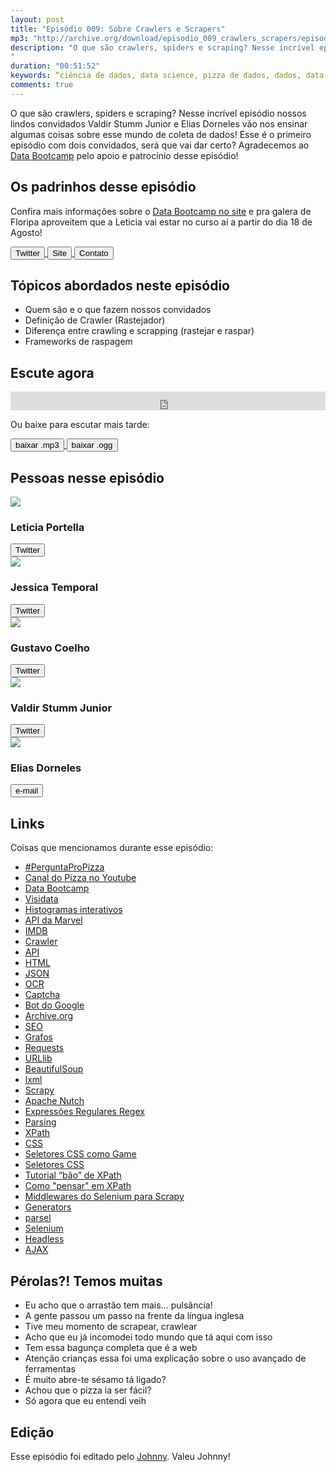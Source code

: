 ```yaml
---
layout: post
title: "Episódio 009: Sobre Crawlers e Scrapers"
mp3: "http://archive.org/download/episodio_009_crawlers_scrapers/episodio_009_crawlers_scrapers.mp3"
description: "O que são crawlers, spiders e scraping? Nesse incrível episódio nossos lindos convidados Valdir Stumm Junior e Elias Dorneles vão nos ensinar algumas coisas sobre esse mundo de coleta de dados! Esse é o primeiro episódio com dois convidados, será que vai dar certo? Agradecemos ao [Data Bootcamp](http://databootcamp.com.br) pelo apoio e patrocínio desse episódio!
"
duration: "00:51:52"
keywords: “ciência de dados, data science, pizza de dados, dados, data, data Science pizza, python, ds, machine learning, crawlers, scrapers, raspagem, raspagem de dados, raspadores, rastejadores, data bootcamp"
comments: true
---
```


O que são crawlers, spiders e scraping? Nesse incrível episódio nossos lindos convidados Valdir Stumm Junior e Elias Dorneles vão nos ensinar algumas coisas sobre esse mundo de coleta de dados! Esse é o primeiro episódio com dois convidados, será que vai dar certo? Agradecemos ao [Data Bootcamp](http://databootcamp.com.br) pelo apoio e patrocínio desse episódio!

## Os padrinhos desse episódio

Confira mais informações sobre o [Data Bootcamp no site](http://databootcamp.com.br) e pra galera de Floripa aproveitem que a Leticia vai estar no curso aí a partir do dia 18 de Agosto!


<div class="download">
  <a href="https://twitter.com/databootcampbr">
    <button class="btn btn-twitter">Twitter</button>
  </a>
  <a href="http://databootcamp.com.br/">
    <button class="btn btn-site">Site</button>
  </a>
  <a href="http://databootcamp.com.br/#contato">
    <button class="btn btn-github">Contato</button>
  </a>
</div>

## Tópicos abordados neste episódio

- Quem são e o que fazem nossos convidados
- Definição de Crawler (Rastejador)
- Diferença entre crawling e scrapping (rastejar e raspar)
- Frameworks de raspagem

## Escute agora

<div class="player-div">
<iframe src="https://archive.org/embed/episodio_009_crawlers_scrapers" 
        width="100%" height="30" 
        frameborder="0" 
        webkitallowfullscreen="true" 
        mozallowfullscreen="true" allowfullscreen></iframe>
</div>

Ou baixe para escutar mais tarde:

<div class="download">
  <a href="http://archive.org/download/episodio_009_crawlers_scrapers/episodio_009_crawlers_scrapers.mp3">
    <button class="btn btn-mp3">baixar .mp3</button>
  </a>
  <a href="http://archive.org/download/episodio_009_crawlers_scrapers/episodio_009_crawlers_scrapers.ogg">
    <button class="btn btn-ogg">baixar .ogg</button>
  </a>
</div>

## Pessoas nesse episódio

<div class="row">
  <div class="pizzaiolo-img">
    <img class="img-circle" src="{{ site.lele_photo }}">
  </div>
  <div>
    <h3>Leticia Portella</h3>
    <a href="https://twitter.com/leleportella">
      <button class="btn btn-twitter">Twitter</button>
    </a>
  </div>
</div>
<div class="row">
  <div class="pizzaiolo-img">
    <img class="img-circle" src="{{ site.jess_photo }}">
  </div>
  <div>
    <h3>Jessica Temporal</h3>
    <a href="https://twitter.com/jesstemporal">
      <button class="btn btn-twitter">Twitter</button>
    </a>
  </div>
</div>
<div class="row">
  <div class="pizzaiolo-img">
    <img class="img-circle" src="{{ site.gust_photo }}">
  </div>
  <div>
    <h3>Gustavo Coelho</h3>
    <a href="https://twitter.com/gusrabbit">
      <button class="btn btn-twitter">Twitter</button>
    </a>
  </div>
</div>

<div class="row">
  <div class="pizzaiolo-img">
    <img class="img-circle" src="https://pbs.twimg.com/profile_images/934750478650544128/veIvuavS_400x400.jpg">
  </div>
  <div>
    <h3>Valdir Stumm Junior</h3>
    <a href="https://twitter.com/stummjr">
      <button class="btn btn-twitter">Twitter</button>
    </a>
  </div>
</div>

<div class="row">
  <div class="pizzaiolo-img">
    <img class="img-circle" src="https://i.imgur.com/riBcfMy.jpg">
  </div>
  <div>
    <h3>Elias Dorneles</h3>
    <a href="mailto:eliasdorneles@gmail.com">
      <button class="btn btn-github">e-mail</button>
    </a>
  </div>
</div>

## Links

Coisas que mencionamos durante esse episódio:

- [#PerguntaProPizza](https://twitter.com/search?q=%23perguntapropizza&src=typd)
- [Canal do Pizza no Youtube](https://www.youtube.com/c/pizzadedados)
- [Data Bootcamp](http://databootcamp.com.br/)
- [Visidata](https://github.com/saulpw/visidata)
- [Histogramas interativos](http://www.shodor.org/interactivate/activities/Histogram/)
- [API da Marvel](https://developer.marvel.com/)
- [IMDB](https://www.imdb.com/)
- [Crawler](https://en.wikipedia.org/wiki/Web_crawler)
- [API](https://pt.wikipedia.org/wiki/Interface_de_programa%C3%A7%C3%A3o_de_aplica%C3%A7%C3%B5es)
- [HTML](https://pt.wikipedia.org/wiki/HTML)
- [JSON](https://pt.wikipedia.org/wiki/JSON)
- [OCR](https://pt.wikipedia.org/wiki/Reconhecimento_%C3%B3tico_de_caracteres)
- [Captcha](https://pt.wikipedia.org/wiki/CAPTCHA)
- [Bot do Google](https://support.google.com/webmasters/answer/182072?hl=pt-BR)
- [Archive.org](http://archive.org/)
- [SEO](https://en.wikipedia.org/wiki/Search_engine_optimization)
- [Grafos](https://pt.wikipedia.org/wiki/Teoria_dos_grafos)
- [Requests](http://docs.python-requests.org/en/master/)
- [URLlib](https://docs.python.org/3/library/urllib.html)
- [BeautifulSoup](https://www.crummy.com/software/BeautifulSoup/bs4/doc/)
- [lxml](https://lxml.de/)
- [Scrapy](https://scrapy.org/)
- [Apache Nutch](http://nutch.apache.org/)
- [Expressões Regulares Regex](https://pt.wikipedia.org/wiki/Express%C3%A3o_regular)
- [Parsing](https://en.wikipedia.org/wiki/Parsing)
- [XPath](https://pt.wikipedia.org/wiki/XPath)
- [CSS](https://pt.wikipedia.org/wiki/Cascading_Style_Sheets)
- [Seletores CSS como Game](https://flukeout.github.io/)
- [Seletores CSS](https://code.tutsplus.com/pt/tutorials/the-30-css-selectors-you-must-memorize--net-16048)
- [Tutorial “bão” de XPath](http://www.zvon.org/comp/r/tut-XPath_1.html)
- [Como "pensar" em XPath](http://plasmasturm.org/log/xpath101/)
- [Middlewares do Selenium para Scrapy](https://stackoverflow.com/questions/40268815/how-to-write-customize-downloader-middleware-for-selenium-and-scrapy)
- [Generators](https://wiki.python.org.br/UsandoGenerators)
- [parsel](https://pypi.org/project/parsel/)
- [Selenium](https://www.seleniumhq.org)
- [Headless](https://en.wikipedia.org/wiki/Headless_software)
- [AJAX](https://www.devmedia.com.br/o-que-e-o-ajax/6702)


## Pérolas?! Temos muitas

* Eu acho que o arrastão tem mais… pulsância!
* A gente passou um passo na frente da língua inglesa
* Tive meu momento de scrapear, crawlear
* Acho que eu já incomodei todo mundo que tá aqui com isso
* Tem essa bagunça completa que é a web
* Atenção crianças essa foi uma explicação sobre o uso avançado de ferramentas
* É muito abre-te sésamo tá ligado?
* Achou que o pizza ia ser fácil?
* Só agora que eu entendi veih

## Edição

Esse episódio foi editado pelo [Johnny](https://www.instagram.com/johnnyduluti/). Valeu Johnny!
